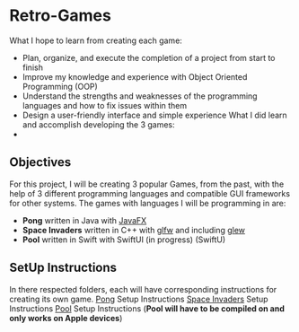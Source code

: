# Retro-Games
What I hope to learn from creating each game:
- Plan, organize, and execute the completion of a project from start to finish
- Improve my knowledge and experience with Object Oriented Programming (OOP)
- Understand the strengths and weaknesses of the programming languages and how to fix issues within them
- Design a user-friendly interface and simple experience
What I did learn and accomplish developing the 3 games:
- 

## Objectives
For this project, I will be creating 3 popular Games, from the past, with the help of 3 different programming languages and compatible GUI frameworks for other systems.
The games with languages I will be programming in are:
- **Pong** written in Java with [JavaFX](https://openjfx.io/)
- **Space Invaders** written in C++ with [glfw](https://www.glfw.org/) and including [glew](https://glew.sourceforge.net/)
- **Pool** written in Swift with SwiftUI (in progress) (SwiftU)

## SetUp Instructions
In there respected folders, each will have corresponding instructions for creating its own game.
[Pong](https://github.com/Edison-Wei/Retro-Games/tree/main/Pong#setup) Setup Instructions
[Space Invaders](https://github.com/Edison-Wei/Retro-Games/tree/main/Space-Invaders#setup) Setup Instructions
[Pool]() Setup Instructions (**Pool will have to be compiled on and only works on Apple devices**)
